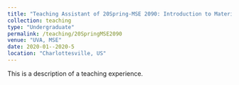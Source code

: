 ```yaml
---
title: "Teaching Assistant of 20Spring-MSE 2090: Introduction to Materials Science"
collection: teaching
type: "Undergraduate"
permalink: /teaching/20SpringMSE2090
venue: "UVA, MSE"
date: 2020-01--2020-5
location: "Charlottesville, US"
---
```


This is a description of a teaching experience. 
